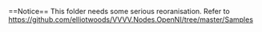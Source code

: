 ==Notice==
This folder needs some serious reoranisation.
Refer to https://github.com/elliotwoods/VVVV.Nodes.OpenNI/tree/master/Samples